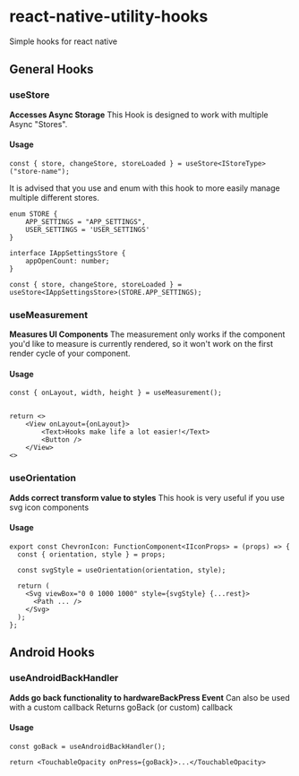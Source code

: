 # react-native-utility-hooks

Simple hooks for react native

## General Hooks

### useStore
**Accesses Async Storage**
This Hook is designed to work with multiple Async "Stores". 

#### Usage
```
const { store, changeStore, storeLoaded } = useStore<IStoreType>("store-name");
```

It is advised that you use and enum with this hook to more easily manage multiple different stores.

```
enum STORE {
    APP_SETTINGS = "APP_SETTINGS",
    USER_SETTINGS = 'USER_SETTINGS'
}

interface IAppSettingsStore {
    appOpenCount: number;
}

const { store, changeStore, storeLoaded } = useStore<IAppSettingsStore>(STORE.APP_SETTINGS);
```

### useMeasurement
**Measures UI Components**
The measurement only works if the component you'd like to measure is currently rendered, so it won't work on the first render cycle of your component.

#### Usage

```
const { onLayout, width, height } = useMeasurement();


return <>
    <View onLayout={onLayout}>
        <Text>Hooks make life a lot easier!</Text>
        <Button />
    </View>
<>
```

### useOrientation
**Adds correct transform value to styles**
This hook is very useful if you use svg icon components

#### Usage

```
export const ChevronIcon: FunctionComponent<IIconProps> = (props) => {
  const { orientation, style } = props;

  const svgStyle = useOrientation(orientation, style);

  return (
    <Svg viewBox="0 0 1000 1000" style={svgStyle} {...rest}>
      <Path ... />
    </Svg>
  );
};

```

## Android Hooks
### useAndroidBackHandler
**Adds go back functionality to hardwareBackPress Event**
Can also be used with a custom callback
Returns goBack (or custom) callback

#### Usage
```
const goBack = useAndroidBackHandler();

return <TouchableOpacity onPress={goBack}>...</TouchableOpacity>
```